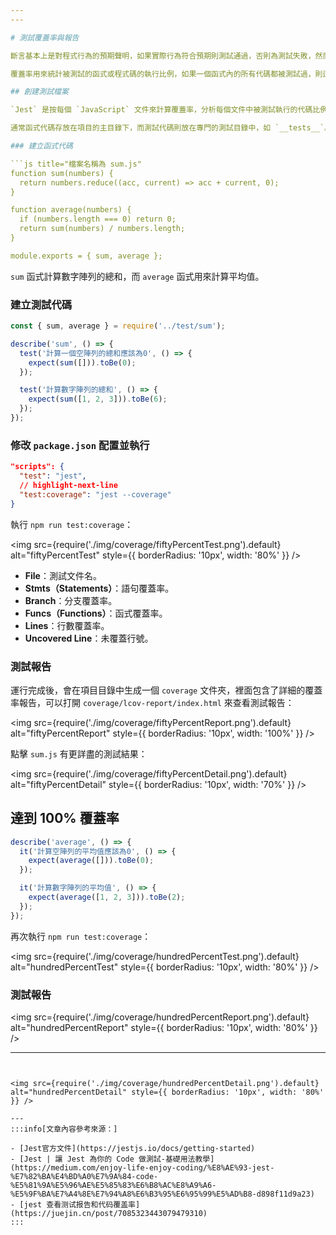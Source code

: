 ```yaml
---
---

# 測試覆蓋率與報告

斷言基本上是對程式行為的預期聲明，如果實際行為符合預期則測試通過，否則為測試失敗，然而即使所有的斷言都通過，如果測試遺漏了某些條件分支，仍然不能完全確認整個程式的邏輯正確性，這正是覆蓋率的重要性所在。

覆蓋率用來統計被測試的函式或程式碼的執行比例，如果一個函式內的所有代碼都被測試過，則這個函式的覆蓋率為 100% 。

## 創建測試檔案

`Jest` 是按每個 `JavaScript` 文件來計算覆蓋率，分析每個文件中被測試執行的代碼比例，因此將函式與測試代碼分開到不同的文件，可以更清晰地管理和追蹤覆蓋率。

通常函式代碼存放在項目的主目錄下，而測試代碼則放在專門的測試目錄中，如 `__tests__`。

### 建立函式代碼

```js title="檔案名稱為 sum.js"
function sum(numbers) {
  return numbers.reduce((acc, current) => acc + current, 0);
}

function average(numbers) {
  if (numbers.length === 0) return 0;
  return sum(numbers) / numbers.length;
}

module.exports = { sum, average };
```

`sum` 函式計算數字陣列的總和，而 `average` 函式用來計算平均值。

### 建立測試代碼

```js title="檔案名稱為 sum.test.js，僅對 sum 函式進行測試"
const { sum, average } = require('../test/sum');

describe('sum', () => {
  test('計算一個空陣列的總和應該為0', () => {
    expect(sum([])).toBe(0);
  });

  test('計算數字陣列的總和', () => {
    expect(sum([1, 2, 3])).toBe(6);
  });
});
```

### 修改 `package.json` 配置並執行

```json title="設定新指令"
"scripts": {
  "test": "jest",
  // highlight-next-line
  "test:coverage": "jest --coverage"
}
```

執行 `npm run test:coverage`：

<img src={require('./img/coverage/fiftyPercentTest.png').default} alt="fiftyPercentTest" style={{ borderRadius: '10px', width: '80%' }} />

- **File**：測試文件名。
- **Stmts（Statements）**：語句覆蓋率。
- **Branch**：分支覆蓋率。
- **Funcs（Functions）**：函式覆蓋率。
- **Lines**：行數覆蓋率。
- **Uncovered Line**：未覆蓋行號。

### 測試報告

運行完成後，會在項目目錄中生成一個 `coverage` 文件夾，裡面包含了詳細的覆蓋率報告，可以打開 `coverage/lcov-report/index.html` 來查看測試報告：

<img src={require('./img/coverage/fiftyPercentReport.png').default} alt="fiftyPercentReport" style={{ borderRadius: '10px', width: '100%' }} />

點擊 `sum.js` 有更詳盡的測試結果：

<img src={require('./img/coverage/fiftyPercentDetail.png').default} alt="fiftyPercentDetail" style={{ borderRadius: '10px', width: '70%' }} />

## 達到 100% 覆蓋率

```js title="將 average 的測試也加入到 sum.test.js"
describe('average', () => {
  it('計算空陣列的平均值應該為0', () => {
    expect(average([])).toBe(0);
  });

  it('計算數字陣列的平均值', () => {
    expect(average([1, 2, 3])).toBe(2);
  });
});
```

再次執行 `npm run test:coverage`：

<img src={require('./img/coverage/hundredPercentTest.png').default} alt="hundredPercentTest" style={{ borderRadius: '10px', width: '80%' }} />

### 測試報告

<img src={require('./img/coverage/hundredPercentReport.png').default} alt="hundredPercentReport" style={{ borderRadius: '10px', width: '80%' }} />

---
```


<img src={require('./img/coverage/hundredPercentDetail.png').default} alt="hundredPercentDetail" style={{ borderRadius: '10px', width: '80%' }} />

---
:::info[文章內容參考來源：]

- [Jest官方文件](https://jestjs.io/docs/getting-started)
- [Jest | 讓 Jest 為你的 Code 做測試-基礎用法教學](https://medium.com/enjoy-life-enjoy-coding/%E8%AE%93-jest-%E7%82%BA%E4%BD%A0%E7%9A%84-code-%E5%81%9A%E5%96%AE%E5%85%83%E6%B8%AC%E8%A9%A6-%E5%9F%BA%E7%A4%8E%E7%94%A8%E6%B3%95%E6%95%99%E5%AD%B8-d898f11d9a23)
- [jest 查看测试报告和代码覆盖率](https://juejin.cn/post/7085323443079479310)
:::
